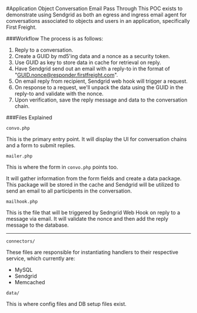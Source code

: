 #Application Object Conversation Email Pass Through
This POC exists to demonstrate using Sendgrid as both an egress and ingress 
email agent for conversations associated to objects and users in an application,
specifically First Freight.

###Workflow
The process is as follows:

 1. Reply to a conversation.
 2. Create a GUID by md5'ing data and a nonce as a security token.
 3. Use GUID as key to store data in cache for retrieval on reply.
 4. Have Sendgrid send out an email with a reply-to in the format of "GUID.nonce@responder.firstfreight.com".
 5. On email reply from recipient, Sendgrid web hook will trigger a request.
 6. On response to a request, we'll unpack the data using the GUID in the reply-to and validate with the nonce.
 7. Upon verification, save the reply message and data to the conversation chain.
 
 
###Files Explained

```
convo.php
```
This is the primary entry point. It will display the UI for conversation chains
and a form to submit replies.

```
mailer.php
```
This is where the form in `convo.php` points too. 

It will gather information from the form fields and create a data package. This
package will be stored in the cache and Sendgrid will be utilized to send an
email to all participents in the conversation.

```
mailhook.php
```
This is the file that will be triggered by Sedngrid Web Hook on reply to a message
via email. It will validate the nonce and then add the reply message to the 
database.

----

```
connectors/
```
These files are responsible for instantiating handlers to their respective service,
which currently are:

 * MySQL
 * Sendgrid
 * Memcached
 
```
data/
```
This is where config files and DB setup files exist.